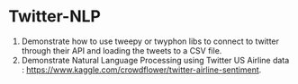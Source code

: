 # Twitter-NLP
1. Demonstrate how to use tweepy or twyphon libs to connect to twitter through their API and loading the tweets to a CSV file.
2. Demonstrate Natural Language Processing using Twitter US Airline data : https://www.kaggle.com/crowdflower/twitter-airline-sentiment.
